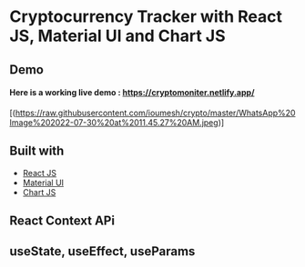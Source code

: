 # Cryptocurrency Tracker with React JS, Material UI and Chart JS

## Demo
#### Here is a working live demo :  https://cryptomoniter.netlify.app/
[(https://raw.githubusercontent.com/ioumesh/crypto/master/WhatsApp%20Image%202022-07-30%20at%2011.45.27%20AM.jpeg)]
## Built with 

- [React JS](https://reactjs.org/)
- [Material UI](https://v4.mui.com/)
- [Chart JS](https://reactchartjs.github.io/react-chartjs-2/#/)

## React Context APi
## useState, useEffect, useParams
